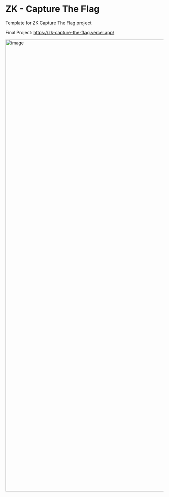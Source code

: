 # ZK - Capture The Flag

Template for ZK Capture The Flag project

Final Project: https://zk-capture-the-flag.vercel.app/

<img width="1440" alt="image" src="https://github.com/LearnWeb3DAO/zk-capture-the-flag/assets/35871990/6e7cf1ac-b497-4720-8762-521ff27ba39e">

